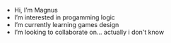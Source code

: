- Hi, I’m Magnus
- I’m interested in progamming logic
- I’m currently learning games design
- I’m looking to collaborate on... actually i don't know
